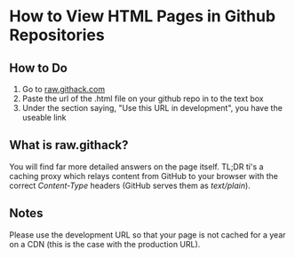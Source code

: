 # How to View HTML Pages in Github Repositories

## How to Do

1) Go to [raw.githack.com](https://raw.githack.com/)
2) Paste the url of the .html file on your github repo in to the text box
3) Under the section saying, "Use this URL in development", you have the useable link

## What is raw.githack?

You will find far more detailed answers on the page itself. TL;DR ti's a caching proxy which relays content from GitHub to your browser with the correct *Content-Type* headers (GitHub serves them as *text/plain*).

## Notes

Please use the development URL so that your page is not cached for a year on a CDN (this is the case with the production URL).
